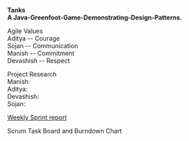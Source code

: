 **Tanks  
A Java-Greenfoot-Game-Demonstrating-Design-Patterns.**

Agile Values  
Aditya -- Courage  
Sojan -- Communication  
Manish -- Commitment  
Devashish -- Respect  

Project Research  
Manish:    
Aditya:  
Devashish:  
Sojan:  

[Weekly Sprint report](https://github.com/nguyensjsu/fa18-202-mads/blob/master/Week1ScrumReport.md)  


Scrum Task Board and Burndown Chart 


